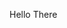 Hello There
<!---
D4RKPH30Nx/D4RKPH30Nx is a ✨ special ✨ repository because its `README.md` (this file) appears on your GitHub profile.
You can click the Preview link to take a look at your changes.
--->
